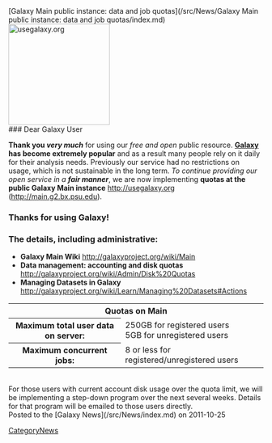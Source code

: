<div class='newsItemHeader'>[Galaxy Main public instance: data and job quotas](/src/News/Galaxy Main public instance: data and job quotas/index.md)</div>

<div class='right'><a href='http://usegalaxy.org/'><img src="/src/Images/Screenshots/GalaxyMainHome.png" alt="usegalaxy.org" width="200px" /></a></div>
### Dear Galaxy User

**Thank you *very much*** for using our *free and open* public resource. **[Galaxy](http://usegalaxy.org) has become extremely popular** and as a result many people rely on it daily for their analysis needs. Previously our service had no restrictions on usage, which is not sustainable in the long term. *To continue providing our open service in a **fair manner***, we are now implementing **quotas at the public Galaxy Main instance** http://usegalaxy.org (http://main.g2.bx.psu.edu).
### Thanks for using Galaxy!

### The details, including administrative:

* **Galaxy Main Wiki** http://galaxyproject.org/wiki/Main
* **Data management: accounting and disk quotas** http://galaxyproject.org/wiki/Admin/Disk%20Quotas
* **Managing Datasets in Galaxy** http://galaxyproject.org/wiki/Learn/Managing%20Datasets#Actions

<table>
  <tr>
    <th colspan=2> Quotas on Main </th>
  </tr>
  <tr>
    <th> Maximum total user data on server: </th>
    <td> 250GB for registered users<br />5GB for unregistered users </td>
  </tr>
  <tr>
    <th> Maximum concurrent jobs: </th>
    <td> 8 or less for registered/unregistered users </td>
  </tr>
</table>

<br />
For those users with current account disk usage over the quota limit, we will be implementing a step-down program over the next several weeks. Details for that program will be emailed to those users directly.

<div class='newsItemFooter'>Posted to the [Galaxy News](/src/News/index.md) on 2011-10-25</div>

[CategoryNews](/src/CategoryNews/index.md)
